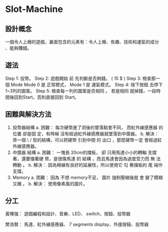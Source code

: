 ﻿# Slot-Machine
 
 
## 設計概念
一個令人上癮的遊戲，裏面包含的元素有：令人上癮、有趣、技術和運氣的成分 、能夠賺錢。

## 遊法
Step 1: 投幣。
Step 2: 遊戲開始 前 先判斷是否夠錢。 ( 15 $ )
Step 3: 檢查那一個 Mode Mode 0 是 正常模式， Mode 1 是 運氣模式。
Step 4: 按下按鈕 去停下 1~3列的圖案。
Step 5: 檢查每一列的圖案是否相同 。 若是相同 就掉錢，一段時間後回到Start。否則直接回到 Start。

## 困難與解決方法
1. 投幣器結構
a. 困難： 每次硬幣進了洞後的墜落點會不同， 而紅外線感應器 的位置 卻是固
定，有時候 沒有經過紅外線感應器就墜落到中獎器。
b. 解決：弄一個 \ / 型的結構，可以把硬幣 引到中間 的 出口 ，那麼硬幣一定
會經過紅外線感應器。
2. 中獎器 結構
a. 困難： 一塊長 20cm的擋板， 卻 只用馬達小小的轉軸 支撐著，還要擋著硬
幣，是很傷馬達 的 結構 ，而且馬達會因為過度受力而 無 法轉動 。
b. 解決： 因為棉線有良好的延展性，所以使用它 勾 著擋板的 尾 端作支撐。
3. Memory
a. 困難： 因為 不想 memory不足， 圖片 強制壓縮後就 會 變了模糊 又醜 。
b. 解決： 使用像素風的圖片。

## 分工
黃暉強：
遊戲編程和設計、音樂、LED、 switch、按鈕、投幣器


樊浩賢：
馬達、紅外線感應器、 7 segments display、外接按鈕、投幣器
